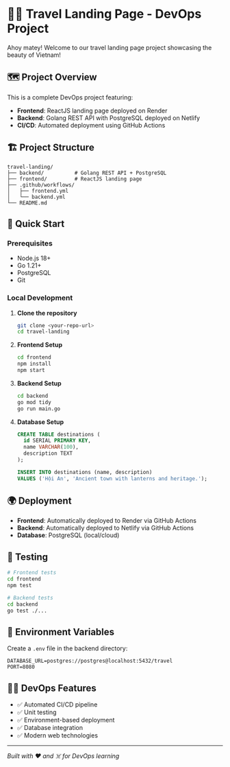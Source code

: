 # 🏴‍☠️ Travel Landing Page - DevOps Project

Ahoy matey! Welcome to our travel landing page project showcasing the beauty of Vietnam!

## 🗺️ Project Overview

This is a complete DevOps project featuring:

- **Frontend**: ReactJS landing page deployed on Render
- **Backend**: Golang REST API with PostgreSQL deployed on Netlify
- **CI/CD**: Automated deployment using GitHub Actions

## 🏗️ Project Structure

```
travel-landing/
├── backend/          # Golang REST API + PostgreSQL
├── frontend/         # ReactJS landing page
├── .github/workflows/
│   ├── frontend.yml
│   └── backend.yml
└── README.md
```

## 🚀 Quick Start

### Prerequisites

- Node.js 18+
- Go 1.21+
- PostgreSQL
- Git

### Local Development

1. **Clone the repository**

   ```bash
   git clone <your-repo-url>
   cd travel-landing
   ```

2. **Frontend Setup**

   ```bash
   cd frontend
   npm install
   npm start
   ```

3. **Backend Setup**

   ```bash
   cd backend
   go mod tidy
   go run main.go
   ```

4. **Database Setup**

   ```sql
   CREATE TABLE destinations (
     id SERIAL PRIMARY KEY,
     name VARCHAR(100),
     description TEXT
   );

   INSERT INTO destinations (name, description)
   VALUES ('Hội An', 'Ancient town with lanterns and heritage.');
   ```

## 🌍 Deployment

- **Frontend**: Automatically deployed to Render via GitHub Actions
- **Backend**: Automatically deployed to Netlify via GitHub Actions
- **Database**: PostgreSQL (local/cloud)

## 🧪 Testing

```bash
# Frontend tests
cd frontend
npm test

# Backend tests
cd backend
go test ./...
```

## 📝 Environment Variables

Create a `.env` file in the backend directory:

```
DATABASE_URL=postgres://postgres@localhost:5432/travel
PORT=8080
```

## 🏴‍☠️ DevOps Features

- ✅ Automated CI/CD pipeline
- ✅ Unit testing
- ✅ Environment-based deployment
- ✅ Database integration
- ✅ Modern web technologies

---

_Built with ❤️ and ☠️ for DevOps learning_
